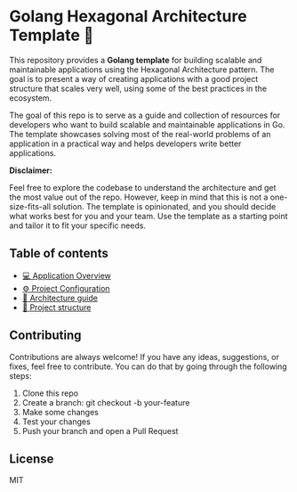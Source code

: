 # Golang Hexagonal Architecture Template 💎

This repository provides a **Golang template** for building scalable and maintainable applications using the Hexagonal Architecture pattern. The goal is to present a way of creating applications with a good project structure that scales very well, using some of the best practices in the ecosystem.

The goal of this repo is to serve as a guide and collection of resources for developers who want to build scalable and maintainable applications in Go. The template showcases solving most of the real-world problems of an application in a practical way and helps developers write better applications.

**Disclaimer:**

Feel free to explore the codebase to understand the architecture and get the most value out of the repo. However, keep in mind that this is not a one-size-fits-all solution. The template is opinionated, and you should decide what works best for you and your team. Use the template as a starting point and tailor it to fit your specific needs.

## Table of contents

- [💻 Application Overview](docs/app-overview.md)
- [⚙️ Project Configuration](docs/project-configuration.md)
- [🎃 Architecture guide](docs/architecture-guide.md)
- [💼 Project structure](docs/project-structure.md)

## Contributing

Contributions are always welcome! If you have any ideas, suggestions, or fixes, feel free to contribute. You can do that by going through the following steps:

1. Clone this repo
2. Create a branch: git checkout -b your-feature
3. Make some changes
4. Test your changes
5. Push your branch and open a Pull Request

## License

MIT
